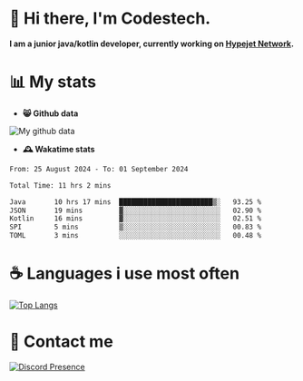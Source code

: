 # 👋 Hi there, I'm Codestech.
**I am a junior java/kotlin developer, currently working on [Hypejet Network](https://github.com/Hypejet).**

# 📊 My stats
- **😸 Github data**

![My github data](https://github-readme-stats.vercel.app/api?username=Codestech1&count_private=true&include_all_commits=true&theme=codeSTACKr)

- **🕰️ Wakatime stats**
<!--START_SECTION:waka-->

```txt
From: 25 August 2024 - To: 01 September 2024

Total Time: 11 hrs 2 mins

Java       10 hrs 17 mins  ███████████████████████▒░   93.25 %
JSON       19 mins         ▓░░░░░░░░░░░░░░░░░░░░░░░░   02.90 %
Kotlin     16 mins         ▓░░░░░░░░░░░░░░░░░░░░░░░░   02.51 %
SPI        5 mins          ▒░░░░░░░░░░░░░░░░░░░░░░░░   00.83 %
TOML       3 mins          ░░░░░░░░░░░░░░░░░░░░░░░░░   00.48 %
```

<!--END_SECTION:waka-->

# ☕ Languages i use most often
[![Top Langs](https://github-readme-stats.vercel.app/api/top-langs/?username=Codestech1&layout=compact&langs_count=8&exclude_repo=window5000.github.io&theme=codeSTACKr)](https://github.com/anuraghazra/github-readme-stats)

# 💬 Contact me
[![Discord Presence](https://lanyard.cnrad.dev/api/650718742157852740)](https://discord.com/users/650718742157852740)
</br>
